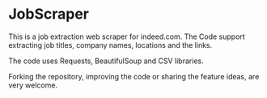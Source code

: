 # JobScraper

This is a job extraction web scraper for indeed.com. The Code support extracting job titles, company names, locations and the links.

The code uses Requests, BeautifulSoup and CSV libraries. 

Forking the repository, improving the code or sharing the feature ideas, are very welcome.
